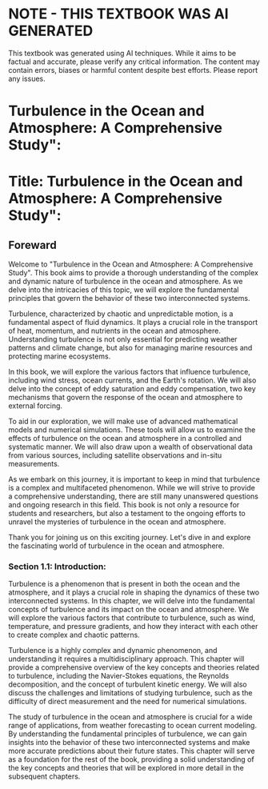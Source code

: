 # NOTE - THIS TEXTBOOK WAS AI GENERATED

This textbook was generated using AI techniques. While it aims to be factual and accurate, please verify any critical information. The content may contain errors, biases or harmful content despite best efforts. Please report any issues.

# Turbulence in the Ocean and Atmosphere: A Comprehensive Study":


# Title: Turbulence in the Ocean and Atmosphere: A Comprehensive Study":

## Foreward

Welcome to "Turbulence in the Ocean and Atmosphere: A Comprehensive Study". This book aims to provide a thorough understanding of the complex and dynamic nature of turbulence in the ocean and atmosphere. As we delve into the intricacies of this topic, we will explore the fundamental principles that govern the behavior of these two interconnected systems.

Turbulence, characterized by chaotic and unpredictable motion, is a fundamental aspect of fluid dynamics. It plays a crucial role in the transport of heat, momentum, and nutrients in the ocean and atmosphere. Understanding turbulence is not only essential for predicting weather patterns and climate change, but also for managing marine resources and protecting marine ecosystems.

In this book, we will explore the various factors that influence turbulence, including wind stress, ocean currents, and the Earth's rotation. We will also delve into the concept of eddy saturation and eddy compensation, two key mechanisms that govern the response of the ocean and atmosphere to external forcing.

To aid in our exploration, we will make use of advanced mathematical models and numerical simulations. These tools will allow us to examine the effects of turbulence on the ocean and atmosphere in a controlled and systematic manner. We will also draw upon a wealth of observational data from various sources, including satellite observations and in-situ measurements.

As we embark on this journey, it is important to keep in mind that turbulence is a complex and multifaceted phenomenon. While we will strive to provide a comprehensive understanding, there are still many unanswered questions and ongoing research in this field. This book is not only a resource for students and researchers, but also a testament to the ongoing efforts to unravel the mysteries of turbulence in the ocean and atmosphere.

Thank you for joining us on this exciting journey. Let's dive in and explore the fascinating world of turbulence in the ocean and atmosphere.




### Section 1.1:  Introduction:

Turbulence is a phenomenon that is present in both the ocean and the atmosphere, and it plays a crucial role in shaping the dynamics of these two interconnected systems. In this chapter, we will delve into the fundamental concepts of turbulence and its impact on the ocean and atmosphere. We will explore the various factors that contribute to turbulence, such as wind, temperature, and pressure gradients, and how they interact with each other to create complex and chaotic patterns.

Turbulence is a highly complex and dynamic phenomenon, and understanding it requires a multidisciplinary approach. This chapter will provide a comprehensive overview of the key concepts and theories related to turbulence, including the Navier-Stokes equations, the Reynolds decomposition, and the concept of turbulent kinetic energy. We will also discuss the challenges and limitations of studying turbulence, such as the difficulty of direct measurement and the need for numerical simulations.

The study of turbulence in the ocean and atmosphere is crucial for a wide range of applications, from weather forecasting to ocean current modeling. By understanding the fundamental principles of turbulence, we can gain insights into the behavior of these two interconnected systems and make more accurate predictions about their future states. This chapter will serve as a foundation for the rest of the book, providing a solid understanding of the key concepts and theories that will be explored in more detail in the subsequent chapters.



